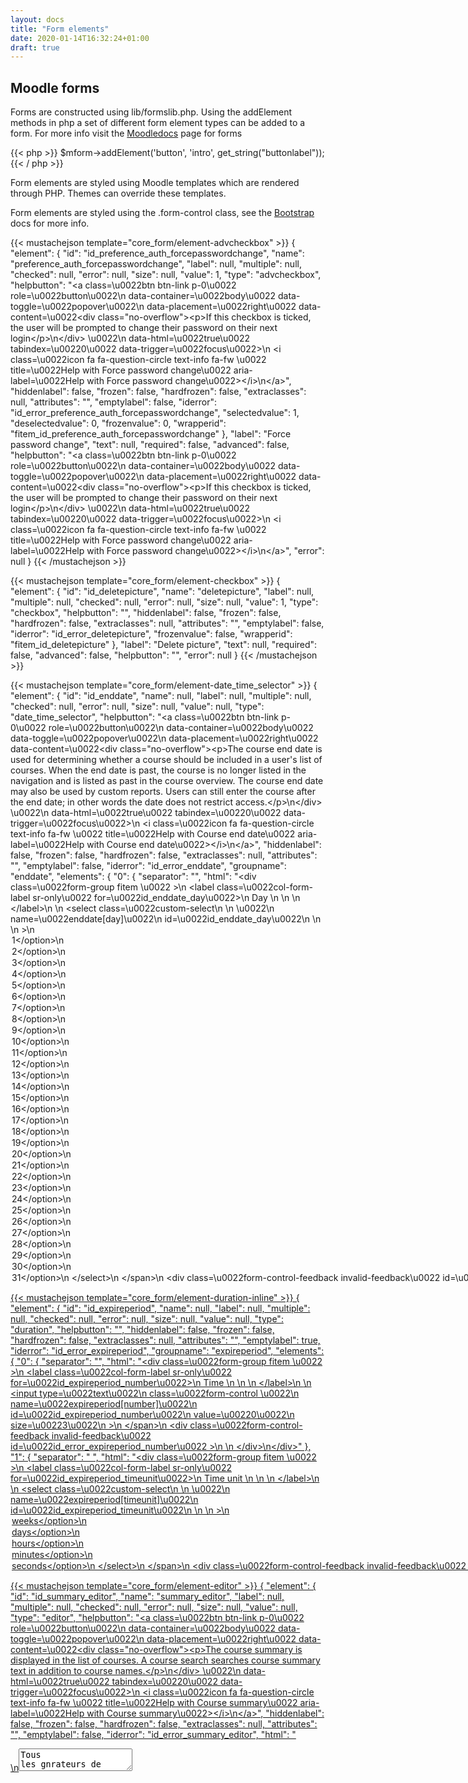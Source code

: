 ```yaml
---
layout: docs
title: "Form elements"
date: 2020-01-14T16:32:24+01:00
draft: true
---
```


## Moodle forms

Forms are constructed using lib/formslib.php. Using the addElement methods in php a set of different form element types can be added to a form. For more info visit the [Moodledocs](https://docs.moodle.org/dev/lib/formslib.php_Form_Definition) page for forms

{{< php >}}
    $mform->addElement('button', 'intro', get_string("buttonlabel"));
{{< / php >}}

Form elements are styled using Moodle templates which are rendered through PHP. Themes can override these templates.

Form elements are styled using the .form-control class, see the [Bootstrap](/bootstrap-4.3/forms/input-group/) docs for more info.

{{< mustachejson template="core_form/element-advcheckbox" >}}
{
    "element": {
        "id": "id_preference_auth_forcepasswordchange",
        "name": "preference_auth_forcepasswordchange",
        "label": null,
        "multiple": null,
        "checked": null,
        "error": null,
        "size": null,
        "value": 1,
        "type": "advcheckbox",
        "helpbutton": "<a class=\u0022btn btn-link p-0\u0022 role=\u0022button\u0022\n    data-container=\u0022body\u0022 data-toggle=\u0022popover\u0022\n    data-placement=\u0022right\u0022 data-content=\u0022&lt;div class=&quot;no-overflow&quot;&gt;&lt;p&gt;If this checkbox is ticked, the user will be prompted to change their password on their next login&lt;\/p&gt;\n&lt;\/div&gt; \u0022\n    data-html=\u0022true\u0022 tabindex=\u00220\u0022 data-trigger=\u0022focus\u0022>\n  <i class=\u0022icon fa fa-question-circle text-info fa-fw \u0022  title=\u0022Help with Force password change\u0022 aria-label=\u0022Help with Force password change\u0022><\/i>\n<\/a>",
        "hiddenlabel": false,
        "frozen": false,
        "hardfrozen": false,
        "extraclasses": null,
        "attributes": "",
        "emptylabel": false,
        "iderror": "id_error_preference_auth_forcepasswordchange",
        "selectedvalue": 1,
        "deselectedvalue": 0,
        "frozenvalue": 0,
        "wrapperid": "fitem_id_preference_auth_forcepasswordchange"
    },
    "label": "Force password change",
    "text": null,
    "required": false,
    "advanced": false,
    "helpbutton": "<a class=\u0022btn btn-link p-0\u0022 role=\u0022button\u0022\n    data-container=\u0022body\u0022 data-toggle=\u0022popover\u0022\n    data-placement=\u0022right\u0022 data-content=\u0022&lt;div class=&quot;no-overflow&quot;&gt;&lt;p&gt;If this checkbox is ticked, the user will be prompted to change their password on their next login&lt;\/p&gt;\n&lt;\/div&gt; \u0022\n    data-html=\u0022true\u0022 tabindex=\u00220\u0022 data-trigger=\u0022focus\u0022>\n  <i class=\u0022icon fa fa-question-circle text-info fa-fw \u0022  title=\u0022Help with Force password change\u0022 aria-label=\u0022Help with Force password change\u0022><\/i>\n<\/a>",
    "error": null
}
{{< /mustachejson >}}

{{< mustachejson template="core_form/element-checkbox" >}}
{
    "element": {
        "id": "id_deletepicture",
        "name": "deletepicture",
        "label": null,
        "multiple": null,
        "checked": null,
        "error": null,
        "size": null,
        "value": 1,
        "type": "checkbox",
        "helpbutton": "",
        "hiddenlabel": false,
        "frozen": false,
        "hardfrozen": false,
        "extraclasses": null,
        "attributes": "",
        "emptylabel": false,
        "iderror": "id_error_deletepicture",
        "frozenvalue": false,
        "wrapperid": "fitem_id_deletepicture"
    },
    "label": "Delete picture",
    "text": null,
    "required": false,
    "advanced": false,
    "helpbutton": "",
    "error": null
}
{{< /mustachejson >}}

{{< mustachejson template="core_form/element-date_time_selector" >}}
{
    "element": {
        "id": "id_enddate",
        "name": null,
        "label": null,
        "multiple": null,
        "checked": null,
        "error": null,
        "size": null,
        "value": null,
        "type": "date_time_selector",
        "helpbutton": "<a class=\u0022btn btn-link p-0\u0022 role=\u0022button\u0022\n    data-container=\u0022body\u0022 data-toggle=\u0022popover\u0022\n    data-placement=\u0022right\u0022 data-content=\u0022&lt;div class=&quot;no-overflow&quot;&gt;&lt;p&gt;The course end date is used for determining whether a course should be included in a user&#039;s list of courses. When the end date is past, the course is no longer listed in the navigation and is listed as past in the course overview. The course end date may also be used by custom reports. Users can still enter the course after the end date; in other words the date does not restrict access.&lt;\/p&gt;\n&lt;\/div&gt; \u0022\n    data-html=\u0022true\u0022 tabindex=\u00220\u0022 data-trigger=\u0022focus\u0022>\n  <i class=\u0022icon fa fa-question-circle text-info fa-fw \u0022  title=\u0022Help with Course end date\u0022 aria-label=\u0022Help with Course end date\u0022><\/i>\n<\/a>",
        "hiddenlabel": false,
        "frozen": false,
        "hardfrozen": false,
        "extraclasses": null,
        "attributes": "",
        "emptylabel": false,
        "iderror": "id_error_enddate",
        "groupname": "enddate",
        "elements": {
            "0": {
                "separator": "",
                "html": "<div class=\u0022form-group  fitem  \u0022 >\n    <label class=\u0022col-form-label sr-only\u0022 for=\u0022id_enddate_day\u0022>\n        Day \n        \n        \n    <\/label>\n    <span data-fieldtype=\u0022select\u0022>\n    <select class=\u0022custom-select\n                   \n                   \u0022\n        name=\u0022enddate[day]\u0022\n        id=\u0022id_enddate_day\u0022\n        \n        \n         >\n        <option value=\u00221\u0022   >1<\/option>\n        <option value=\u00222\u0022   >2<\/option>\n        <option value=\u00223\u0022   >3<\/option>\n        <option value=\u00224\u0022   >4<\/option>\n        <option value=\u00225\u0022   >5<\/option>\n        <option value=\u00226\u0022   >6<\/option>\n        <option value=\u00227\u0022   >7<\/option>\n        <option value=\u00228\u0022   >8<\/option>\n        <option value=\u00229\u0022   >9<\/option>\n        <option value=\u002210\u0022   >10<\/option>\n        <option value=\u002211\u0022   >11<\/option>\n        <option value=\u002212\u0022   >12<\/option>\n        <option value=\u002213\u0022   >13<\/option>\n        <option value=\u002214\u0022   >14<\/option>\n        <option value=\u002215\u0022   >15<\/option>\n        <option value=\u002216\u0022   >16<\/option>\n        <option value=\u002217\u0022   >17<\/option>\n        <option value=\u002218\u0022   >18<\/option>\n        <option value=\u002219\u0022   >19<\/option>\n        <option value=\u002220\u0022 selected  >20<\/option>\n        <option value=\u002221\u0022   >21<\/option>\n        <option value=\u002222\u0022   >22<\/option>\n        <option value=\u002223\u0022   >23<\/option>\n        <option value=\u002224\u0022   >24<\/option>\n        <option value=\u002225\u0022   >25<\/option>\n        <option value=\u002226\u0022   >26<\/option>\n        <option value=\u002227\u0022   >27<\/option>\n        <option value=\u002228\u0022   >28<\/option>\n        <option value=\u002229\u0022   >29<\/option>\n        <option value=\u002230\u0022   >30<\/option>\n        <option value=\u002231\u0022   >31<\/option>\n    <\/select>\n    <\/span>\n    <div class=\u0022form-control-feedback invalid-feedback\u0022 id=\u0022id_error_enddate_day\u0022 >\n        \n    <\/div>\n<\/div>"
            },
            "1": {
                "separator": "&nbsp;",
                "html": "<div class=\u0022form-group  fitem  \u0022 >\n    <label class=\u0022col-form-label sr-only\u0022 for=\u0022id_enddate_month\u0022>\n        Month \n        \n        \n    <\/label>\n    <span data-fieldtype=\u0022select\u0022>\n    <select class=\u0022custom-select\n                   \n                   \u0022\n        name=\u0022enddate[month]\u0022\n        id=\u0022id_enddate_month\u0022\n        \n        \n         >\n        <option value=\u00221\u0022   >January<\/option>\n        <option value=\u00222\u0022 selected  >February<\/option>\n        <option value=\u00223\u0022   >March<\/option>\n        <option value=\u00224\u0022   >April<\/option>\n        <option value=\u00225\u0022   >May<\/option>\n        <option value=\u00226\u0022   >June<\/option>\n        <option value=\u00227\u0022   >July<\/option>\n        <option value=\u00228\u0022   >August<\/option>\n        <option value=\u00229\u0022   >September<\/option>\n        <option value=\u002210\u0022   >October<\/option>\n        <option value=\u002211\u0022   >November<\/option>\n        <option value=\u002212\u0022   >December<\/option>\n    <\/select>\n    <\/span>\n    <div class=\u0022form-control-feedback invalid-feedback\u0022 id=\u0022id_error_enddate_month\u0022 >\n        \n    <\/div>\n<\/div>"
            },
            "2": {
                "separator": "&nbsp;",
                "html": "<div class=\u0022form-group  fitem  \u0022 >\n    <label class=\u0022col-form-label sr-only\u0022 for=\u0022id_enddate_year\u0022>\n        Year \n        \n        \n    <\/label>\n    <span data-fieldtype=\u0022select\u0022>\n    <select class=\u0022custom-select\n                   \n                   \u0022\n        name=\u0022enddate[year]\u0022\n        id=\u0022id_enddate_year\u0022\n        \n        \n         >\n        <option value=\u00221900\u0022   >1900<\/option>\n        <option value=\u00221901\u0022   >1901<\/option>\n        <option value=\u00221902\u0022   >1902<\/option>\n        <option value=\u00221903\u0022   >1903<\/option>\n        <option value=\u00221904\u0022   >1904<\/option>\n        <option value=\u00221905\u0022   >1905<\/option>\n        <option value=\u00221906\u0022   >1906<\/option>\n        <option value=\u00221907\u0022   >1907<\/option>\n        <option value=\u00221908\u0022   >1908<\/option>\n        <option value=\u00221909\u0022   >1909<\/option>\n        <option value=\u00221910\u0022   >1910<\/option>\n        <option value=\u00221911\u0022   >1911<\/option>\n        <option value=\u00221912\u0022   >1912<\/option>\n        <option value=\u00221913\u0022   >1913<\/option>\n        <option value=\u00221914\u0022   >1914<\/option>\n        <option value=\u00221915\u0022   >1915<\/option>\n        <option value=\u00221916\u0022   >1916<\/option>\n        <option value=\u00221917\u0022   >1917<\/option>\n        <option value=\u00221918\u0022   >1918<\/option>\n        <option value=\u00221919\u0022   >1919<\/option>\n        <option value=\u00221920\u0022   >1920<\/option>\n        <option value=\u00221921\u0022   >1921<\/option>\n        <option value=\u00221922\u0022   >1922<\/option>\n        <option value=\u00221923\u0022   >1923<\/option>\n        <option value=\u00221924\u0022   >1924<\/option>\n        <option value=\u00221925\u0022   >1925<\/option>\n        <option value=\u00221926\u0022   >1926<\/option>\n        <option value=\u00221927\u0022   >1927<\/option>\n        <option value=\u00221928\u0022   >1928<\/option>\n        <option value=\u00221929\u0022   >1929<\/option>\n        <option value=\u00221930\u0022   >1930<\/option>\n        <option value=\u00221931\u0022   >1931<\/option>\n        <option value=\u00221932\u0022   >1932<\/option>\n        <option value=\u00221933\u0022   >1933<\/option>\n        <option value=\u00221934\u0022   >1934<\/option>\n        <option value=\u00221935\u0022   >1935<\/option>\n        <option value=\u00221936\u0022   >1936<\/option>\n        <option value=\u00221937\u0022   >1937<\/option>\n        <option value=\u00221938\u0022   >1938<\/option>\n        <option value=\u00221939\u0022   >1939<\/option>\n        <option value=\u00221940\u0022   >1940<\/option>\n        <option value=\u00221941\u0022   >1941<\/option>\n        <option value=\u00221942\u0022   >1942<\/option>\n        <option value=\u00221943\u0022   >1943<\/option>\n        <option value=\u00221944\u0022   >1944<\/option>\n        <option value=\u00221945\u0022   >1945<\/option>\n        <option value=\u00221946\u0022   >1946<\/option>\n        <option value=\u00221947\u0022   >1947<\/option>\n        <option value=\u00221948\u0022   >1948<\/option>\n        <option value=\u00221949\u0022   >1949<\/option>\n        <option value=\u00221950\u0022   >1950<\/option>\n        <option value=\u00221951\u0022   >1951<\/option>\n        <option value=\u00221952\u0022   >1952<\/option>\n        <option value=\u00221953\u0022   >1953<\/option>\n        <option value=\u00221954\u0022   >1954<\/option>\n        <option value=\u00221955\u0022   >1955<\/option>\n        <option value=\u00221956\u0022   >1956<\/option>\n        <option value=\u00221957\u0022   >1957<\/option>\n        <option value=\u00221958\u0022   >1958<\/option>\n        <option value=\u00221959\u0022   >1959<\/option>\n        <option value=\u00221960\u0022   >1960<\/option>\n        <option value=\u00221961\u0022   >1961<\/option>\n        <option value=\u00221962\u0022   >1962<\/option>\n        <option value=\u00221963\u0022   >1963<\/option>\n        <option value=\u00221964\u0022   >1964<\/option>\n        <option value=\u00221965\u0022   >1965<\/option>\n        <option value=\u00221966\u0022   >1966<\/option>\n        <option value=\u00221967\u0022   >1967<\/option>\n        <option value=\u00221968\u0022   >1968<\/option>\n        <option value=\u00221969\u0022   >1969<\/option>\n        <option value=\u00221970\u0022   >1970<\/option>\n        <option value=\u00221971\u0022   >1971<\/option>\n        <option value=\u00221972\u0022   >1972<\/option>\n        <option value=\u00221973\u0022   >1973<\/option>\n        <option value=\u00221974\u0022   >1974<\/option>\n        <option value=\u00221975\u0022   >1975<\/option>\n        <option value=\u00221976\u0022   >1976<\/option>\n        <option value=\u00221977\u0022   >1977<\/option>\n        <option value=\u00221978\u0022   >1978<\/option>\n        <option value=\u00221979\u0022   >1979<\/option>\n        <option value=\u00221980\u0022   >1980<\/option>\n        <option value=\u00221981\u0022   >1981<\/option>\n        <option value=\u00221982\u0022   >1982<\/option>\n        <option value=\u00221983\u0022   >1983<\/option>\n        <option value=\u00221984\u0022   >1984<\/option>\n        <option value=\u00221985\u0022   >1985<\/option>\n        <option value=\u00221986\u0022   >1986<\/option>\n        <option value=\u00221987\u0022   >1987<\/option>\n        <option value=\u00221988\u0022   >1988<\/option>\n        <option value=\u00221989\u0022   >1989<\/option>\n        <option value=\u00221990\u0022   >1990<\/option>\n        <option value=\u00221991\u0022   >1991<\/option>\n        <option value=\u00221992\u0022   >1992<\/option>\n        <option value=\u00221993\u0022   >1993<\/option>\n        <option value=\u00221994\u0022   >1994<\/option>\n        <option value=\u00221995\u0022   >1995<\/option>\n        <option value=\u00221996\u0022   >1996<\/option>\n        <option value=\u00221997\u0022   >1997<\/option>\n        <option value=\u00221998\u0022   >1998<\/option>\n        <option value=\u00221999\u0022   >1999<\/option>\n        <option value=\u00222000\u0022   >2000<\/option>\n        <option value=\u00222001\u0022   >2001<\/option>\n        <option value=\u00222002\u0022   >2002<\/option>\n        <option value=\u00222003\u0022   >2003<\/option>\n        <option value=\u00222004\u0022   >2004<\/option>\n        <option value=\u00222005\u0022   >2005<\/option>\n        <option value=\u00222006\u0022   >2006<\/option>\n        <option value=\u00222007\u0022   >2007<\/option>\n        <option value=\u00222008\u0022   >2008<\/option>\n        <option value=\u00222009\u0022   >2009<\/option>\n        <option value=\u00222010\u0022   >2010<\/option>\n        <option value=\u00222011\u0022   >2011<\/option>\n        <option value=\u00222012\u0022   >2012<\/option>\n        <option value=\u00222013\u0022   >2013<\/option>\n        <option value=\u00222014\u0022   >2014<\/option>\n        <option value=\u00222015\u0022   >2015<\/option>\n        <option value=\u00222016\u0022   >2016<\/option>\n        <option value=\u00222017\u0022   >2017<\/option>\n        <option value=\u00222018\u0022   >2018<\/option>\n        <option value=\u00222019\u0022   >2019<\/option>\n        <option value=\u00222020\u0022 selected  >2020<\/option>\n        <option value=\u00222021\u0022   >2021<\/option>\n        <option value=\u00222022\u0022   >2022<\/option>\n        <option value=\u00222023\u0022   >2023<\/option>\n        <option value=\u00222024\u0022   >2024<\/option>\n        <option value=\u00222025\u0022   >2025<\/option>\n        <option value=\u00222026\u0022   >2026<\/option>\n        <option value=\u00222027\u0022   >2027<\/option>\n        <option value=\u00222028\u0022   >2028<\/option>\n        <option value=\u00222029\u0022   >2029<\/option>\n        <option value=\u00222030\u0022   >2030<\/option>\n        <option value=\u00222031\u0022   >2031<\/option>\n        <option value=\u00222032\u0022   >2032<\/option>\n        <option value=\u00222033\u0022   >2033<\/option>\n        <option value=\u00222034\u0022   >2034<\/option>\n        <option value=\u00222035\u0022   >2035<\/option>\n        <option value=\u00222036\u0022   >2036<\/option>\n        <option value=\u00222037\u0022   >2037<\/option>\n        <option value=\u00222038\u0022   >2038<\/option>\n        <option value=\u00222039\u0022   >2039<\/option>\n        <option value=\u00222040\u0022   >2040<\/option>\n        <option value=\u00222041\u0022   >2041<\/option>\n        <option value=\u00222042\u0022   >2042<\/option>\n        <option value=\u00222043\u0022   >2043<\/option>\n        <option value=\u00222044\u0022   >2044<\/option>\n        <option value=\u00222045\u0022   >2045<\/option>\n        <option value=\u00222046\u0022   >2046<\/option>\n        <option value=\u00222047\u0022   >2047<\/option>\n        <option value=\u00222048\u0022   >2048<\/option>\n        <option value=\u00222049\u0022   >2049<\/option>\n        <option value=\u00222050\u0022   >2050<\/option>\n    <\/select>\n    <\/span>\n    <div class=\u0022form-control-feedback invalid-feedback\u0022 id=\u0022id_error_enddate_year\u0022 >\n        \n    <\/div>\n<\/div>"
            },
            "3": {
                "separator": "&nbsp;",
                "html": "<div class=\u0022form-group  fitem  \u0022 >\n    <label class=\u0022col-form-label sr-only\u0022 for=\u0022id_enddate_hour\u0022>\n        Hour \n        \n        \n    <\/label>\n    <span data-fieldtype=\u0022select\u0022>\n    <select class=\u0022custom-select\n                   \n                   \u0022\n        name=\u0022enddate[hour]\u0022\n        id=\u0022id_enddate_hour\u0022\n        \n        \n         >\n        <option value=\u00220\u0022   >00<\/option>\n        <option value=\u00221\u0022   >01<\/option>\n        <option value=\u00222\u0022   >02<\/option>\n        <option value=\u00223\u0022   >03<\/option>\n        <option value=\u00224\u0022   >04<\/option>\n        <option value=\u00225\u0022   >05<\/option>\n        <option value=\u00226\u0022   >06<\/option>\n        <option value=\u00227\u0022   >07<\/option>\n        <option value=\u00228\u0022   >08<\/option>\n        <option value=\u00229\u0022   >09<\/option>\n        <option value=\u002210\u0022 selected  >10<\/option>\n        <option value=\u002211\u0022   >11<\/option>\n        <option value=\u002212\u0022   >12<\/option>\n        <option value=\u002213\u0022   >13<\/option>\n        <option value=\u002214\u0022   >14<\/option>\n        <option value=\u002215\u0022   >15<\/option>\n        <option value=\u002216\u0022   >16<\/option>\n        <option value=\u002217\u0022   >17<\/option>\n        <option value=\u002218\u0022   >18<\/option>\n        <option value=\u002219\u0022   >19<\/option>\n        <option value=\u002220\u0022   >20<\/option>\n        <option value=\u002221\u0022   >21<\/option>\n        <option value=\u002222\u0022   >22<\/option>\n        <option value=\u002223\u0022   >23<\/option>\n    <\/select>\n    <\/span>\n    <div class=\u0022form-control-feedback invalid-feedback\u0022 id=\u0022id_error_enddate_hour\u0022 >\n        \n    <\/div>\n<\/div>"
            },
            "4": {
                "separator": "&nbsp;",
                "html": "<div class=\u0022form-group  fitem  \u0022 >\n    <label class=\u0022col-form-label sr-only\u0022 for=\u0022id_enddate_minute\u0022>\n        Minute \n        \n        \n    <\/label>\n    <span data-fieldtype=\u0022select\u0022>\n    <select class=\u0022custom-select\n                   \n                   \u0022\n        name=\u0022enddate[minute]\u0022\n        id=\u0022id_enddate_minute\u0022\n        \n        \n         >\n        <option value=\u00220\u0022   >00<\/option>\n        <option value=\u00221\u0022   >01<\/option>\n        <option value=\u00222\u0022   >02<\/option>\n        <option value=\u00223\u0022   >03<\/option>\n        <option value=\u00224\u0022   >04<\/option>\n        <option value=\u00225\u0022   >05<\/option>\n        <option value=\u00226\u0022   >06<\/option>\n        <option value=\u00227\u0022   >07<\/option>\n        <option value=\u00228\u0022   >08<\/option>\n        <option value=\u00229\u0022 selected  >09<\/option>\n        <option value=\u002210\u0022   >10<\/option>\n        <option value=\u002211\u0022   >11<\/option>\n        <option value=\u002212\u0022   >12<\/option>\n        <option value=\u002213\u0022   >13<\/option>\n        <option value=\u002214\u0022   >14<\/option>\n        <option value=\u002215\u0022   >15<\/option>\n        <option value=\u002216\u0022   >16<\/option>\n        <option value=\u002217\u0022   >17<\/option>\n        <option value=\u002218\u0022   >18<\/option>\n        <option value=\u002219\u0022   >19<\/option>\n        <option value=\u002220\u0022   >20<\/option>\n        <option value=\u002221\u0022   >21<\/option>\n        <option value=\u002222\u0022   >22<\/option>\n        <option value=\u002223\u0022   >23<\/option>\n        <option value=\u002224\u0022   >24<\/option>\n        <option value=\u002225\u0022   >25<\/option>\n        <option value=\u002226\u0022   >26<\/option>\n        <option value=\u002227\u0022   >27<\/option>\n        <option value=\u002228\u0022   >28<\/option>\n        <option value=\u002229\u0022   >29<\/option>\n        <option value=\u002230\u0022   >30<\/option>\n        <option value=\u002231\u0022   >31<\/option>\n        <option value=\u002232\u0022   >32<\/option>\n        <option value=\u002233\u0022   >33<\/option>\n        <option value=\u002234\u0022   >34<\/option>\n        <option value=\u002235\u0022   >35<\/option>\n        <option value=\u002236\u0022   >36<\/option>\n        <option value=\u002237\u0022   >37<\/option>\n        <option value=\u002238\u0022   >38<\/option>\n        <option value=\u002239\u0022   >39<\/option>\n        <option value=\u002240\u0022   >40<\/option>\n        <option value=\u002241\u0022   >41<\/option>\n        <option value=\u002242\u0022   >42<\/option>\n        <option value=\u002243\u0022   >43<\/option>\n        <option value=\u002244\u0022   >44<\/option>\n        <option value=\u002245\u0022   >45<\/option>\n        <option value=\u002246\u0022   >46<\/option>\n        <option value=\u002247\u0022   >47<\/option>\n        <option value=\u002248\u0022   >48<\/option>\n        <option value=\u002249\u0022   >49<\/option>\n        <option value=\u002250\u0022   >50<\/option>\n        <option value=\u002251\u0022   >51<\/option>\n        <option value=\u002252\u0022   >52<\/option>\n        <option value=\u002253\u0022   >53<\/option>\n        <option value=\u002254\u0022   >54<\/option>\n        <option value=\u002255\u0022   >55<\/option>\n        <option value=\u002256\u0022   >56<\/option>\n        <option value=\u002257\u0022   >57<\/option>\n        <option value=\u002258\u0022   >58<\/option>\n        <option value=\u002259\u0022   >59<\/option>\n    <\/select>\n    <\/span>\n    <div class=\u0022form-control-feedback invalid-feedback\u0022 id=\u0022id_error_enddate_minute\u0022 >\n        \n    <\/div>\n<\/div>"
            },
            "5": {
                "separator": "&nbsp;",
                "html": "<a class=\u0022visibleifjs\u0022 name=\u0022enddate[calendar]\u0022 href=\u0022#\u0022 id=\u0022id_enddate_calendar\u0022><i class=\u0022icon fa fa-calendar fa-fw \u0022  title=\u0022Calendar\u0022 aria-label=\u0022Calendar\u0022><\/i><\/a>"
            },
            "6": {
                "separator": "&nbsp;",
                "html": "<label class=\u0022form-check  fitem  \u0022>\n<input type=\u0022checkbox\u0022 name=\u0022enddate[enabled]\u0022 class=\u0022form-check-input \u0022\n    id=\u0022id_enddate_enabled\u0022\n        value=\u00221\u0022\n    checked\n    size=\u0022\u0022\n     >\n    Enable\n<\/label>\n\n<span class=\u0022form-control-feedback invalid-feedback\u0022 id=\u0022id_error_enddate_enabled\u0022 >\n    \n<\/span>"
            }
        },
        "wrapperid": "fitem_id_enddate"
    },
    "label": "Course end date",
    "text": "",
    "required": false,
    "advanced": false,
    "helpbutton": "<a class=\u0022btn btn-link p-0\u0022 role=\u0022button\u0022\n    data-container=\u0022body\u0022 data-toggle=\u0022popover\u0022\n    data-placement=\u0022right\u0022 data-content=\u0022&lt;div class=&quot;no-overflow&quot;&gt;&lt;p&gt;The course end date is used for determining whether a course should be included in a user&#039;s list of courses. When the end date is past, the course is no longer listed in the navigation and is listed as past in the course overview. The course end date may also be used by custom reports. Users can still enter the course after the end date; in other words the date does not restrict access.&lt;\/p&gt;\n&lt;\/div&gt; \u0022\n    data-html=\u0022true\u0022 tabindex=\u00220\u0022 data-trigger=\u0022focus\u0022>\n  <i class=\u0022icon fa fa-question-circle text-info fa-fw \u0022  title=\u0022Help with Course end date\u0022 aria-label=\u0022Help with Course end date\u0022><\/i>\n<\/a>",
    "error": null
}
{{< /mustachejson >}}

{{< mustachejson template="core_form/element-duration-inline" >}}
{
    "element": {
        "id": "id_expireperiod",
        "name": null,
        "label": null,
        "multiple": null,
        "checked": null,
        "error": null,
        "size": null,
        "value": null,
        "type": "duration",
        "helpbutton": "",
        "hiddenlabel": false,
        "frozen": false,
        "hardfrozen": false,
        "extraclasses": null,
        "attributes": "",
        "emptylabel": true,
        "iderror": "id_error_expireperiod",
        "groupname": "expireperiod",
        "elements": {
            "0": {
                "separator": "",
                "html": "<div class=\u0022form-group  fitem  \u0022 >\n    <label class=\u0022col-form-label sr-only\u0022 for=\u0022id_expireperiod_number\u0022>\n        Time \n        \n        \n    <\/label>\n    <span data-fieldtype=\u0022text\u0022>\n    <input type=\u0022text\u0022\n            class=\u0022form-control \u0022\n            name=\u0022expireperiod[number]\u0022\n            id=\u0022id_expireperiod_number\u0022\n            value=\u00220\u0022\n            size=\u00223\u0022\n            >\n    <\/span>\n    <div class=\u0022form-control-feedback invalid-feedback\u0022 id=\u0022id_error_expireperiod_number\u0022 >\n        \n    <\/div>\n<\/div>"
            },
            "1": {
                "separator": "&nbsp;",
                "html": "<div class=\u0022form-group  fitem  \u0022 >\n    <label class=\u0022col-form-label sr-only\u0022 for=\u0022id_expireperiod_timeunit\u0022>\n        Time unit \n        \n        \n    <\/label>\n    <span data-fieldtype=\u0022select\u0022>\n    <select class=\u0022custom-select\n                   \n                   \u0022\n        name=\u0022expireperiod[timeunit]\u0022\n        id=\u0022id_expireperiod_timeunit\u0022\n        \n        \n         >\n        <option value=\u0022604800\u0022   >weeks<\/option>\n        <option value=\u002286400\u0022 selected  >days<\/option>\n        <option value=\u00223600\u0022   >hours<\/option>\n        <option value=\u002260\u0022   >minutes<\/option>\n        <option value=\u00221\u0022   >seconds<\/option>\n    <\/select>\n    <\/span>\n    <div class=\u0022form-control-feedback invalid-feedback\u0022 id=\u0022id_error_expireperiod_timeunit\u0022 >\n        \n    <\/div>\n<\/div>"
            }
        },
        "wrapperid": "fitem_id_expireperiod"
    },
    "label": "",
    "text": "",
    "required": false,
    "advanced": false,
    "helpbutton": "",
    "error": ""
}
{{< /mustachejson >}}

{{< mustachejson template="core_form/element-editor" >}}
{
    "element": {
        "id": "id_summary_editor",
        "name": "summary_editor",
        "label": null,
        "multiple": null,
        "checked": null,
        "error": null,
        "size": null,
        "value": null,
        "type": "editor",
        "helpbutton": "<a class=\u0022btn btn-link p-0\u0022 role=\u0022button\u0022\n    data-container=\u0022body\u0022 data-toggle=\u0022popover\u0022\n    data-placement=\u0022right\u0022 data-content=\u0022&lt;div class=&quot;no-overflow&quot;&gt;&lt;p&gt;The course summary is displayed in the list of courses. A course search searches course summary text in addition to course names.&lt;\/p&gt;\n&lt;\/div&gt; \u0022\n    data-html=\u0022true\u0022 tabindex=\u00220\u0022 data-trigger=\u0022focus\u0022>\n  <i class=\u0022icon fa fa-question-circle text-info fa-fw \u0022  title=\u0022Help with Course summary\u0022 aria-label=\u0022Help with Course summary\u0022><\/i>\n<\/a>",
        "hiddenlabel": false,
        "frozen": false,
        "hardfrozen": false,
        "extraclasses": null,
        "attributes": "",
        "emptylabel": false,
        "iderror": "id_error_summary_editor",
        "html": "<div><div>\n<textarea id=\u0022id_summary_editor\u0022 name=\u0022summary_editor[text]\u0022 class=\u0022form-control\u0022 rows=\u002215\u0022 cols=\u002280\u0022 spellcheck=\u0022true\u0022 >Tous les gnrateurs de Lorem Ipsum sur Internet tendent  reproduire le mme extrait sans fin, ce qui fait de lipsum.com le seul vrai gnrateur de Lorem Ipsum. Iil utilise un dictionnaire de plus de 200 mots latins, en combinaison de plusieurs structures de phrases, pour gnrer un Lorem Ipsum irrprochable. Le Lorem Ipsum ainsi obtenu ne contient aucune rptition, ni ne contient des mots farfelus, ou des touches d&#039;humour.<\/textarea>\n<\/div>\n<div>\n        <select name=\u0022summary_editor[format]\u0022 id=\u0022menusummary_editorformat\u0022 class=\u0022custom-select\u0022>\n            <option value=\u00221\u0022 >HTML format<\/option>\n            <option value=\u00220\u0022 selected>Moodle auto-format<\/option>\n            <option value=\u00222\u0022 >Plain text format<\/option>\n            <option value=\u00224\u0022 >Markdown format<\/option>\n        <\/select>\n<\/div><input type=\u0022hidden\u0022 name=\u0022summary_editor[itemid]\u0022 value=\u0022420626935\u0022 \/><noscript><div><object type='text\/html' data='http:\/\/localhost:8888\/moodle\/repository\/draftfiles_manager.php?action=browse&amp;env=editor&amp;itemid=420626935&amp;subdirs=0&amp;maxbytes=0&amp;areamaxbytes=-1&amp;maxfiles=-1&amp;ctx_id=74&amp;course=16&amp;sesskey=QreNAkRt1t' height='160' width='600' style='border:1px solid #000'><\/object><\/div><\/noscript><\/div>",
        "wrapperid": "fitem_id_summary_editor"
    },
    "label": "Course summary",
    "text": "",
    "required": false,
    "advanced": false,
    "helpbutton": "<a class=\u0022btn btn-link p-0\u0022 role=\u0022button\u0022\n    data-container=\u0022body\u0022 data-toggle=\u0022popover\u0022\n    data-placement=\u0022right\u0022 data-content=\u0022&lt;div class=&quot;no-overflow&quot;&gt;&lt;p&gt;The course summary is displayed in the list of courses. A course search searches course summary text in addition to course names.&lt;\/p&gt;\n&lt;\/div&gt; \u0022\n    data-html=\u0022true\u0022 tabindex=\u00220\u0022 data-trigger=\u0022focus\u0022>\n  <i class=\u0022icon fa fa-question-circle text-info fa-fw \u0022  title=\u0022Help with Course summary\u0022 aria-label=\u0022Help with Course summary\u0022><\/i>\n<\/a>",
    "error": null
}
{{< /mustachejson >}}

{{< mustachejson template="core_form/element-filemanager" >}}
{
    "element": {
        "id": "id_overviewfiles_filemanager",
        "name": "overviewfiles_filemanager",
        "label": null,
        "multiple": null,
        "checked": null,
        "error": null,
        "size": null,
        "value": 993598308,
        "type": "filemanager",
        "helpbutton": "<a class=\u0022btn btn-link p-0\u0022 role=\u0022button\u0022\n    data-container=\u0022body\u0022 data-toggle=\u0022popover\u0022\n    data-placement=\u0022right\u0022 data-content=\u0022&lt;div class=&quot;no-overflow&quot;&gt;&lt;p&gt;The course image is displayed in the course overview on the Dashboard. Additional accepted file types and more than one file may be enabled by a site administrator. If so, these files will be displayed next to the course summary on the list of courses page.&lt;\/p&gt;\n&lt;\/div&gt; \u0022\n    data-html=\u0022true\u0022 tabindex=\u00220\u0022 data-trigger=\u0022focus\u0022>\n  <i class=\u0022icon fa fa-question-circle text-info fa-fw \u0022  title=\u0022Help with Course image\u0022 aria-label=\u0022Help with Course image\u0022><\/i>\n<\/a>",
        "hiddenlabel": false,
        "frozen": false,
        "hardfrozen": false,
        "extraclasses": null,
        "attributes": "",
        "emptylabel": false,
        "iderror": "id_error_overviewfiles_filemanager",
        "html": "<div id=\u0022filemanager-5e429b43d581d\u0022 class=\u0022filemanager w-100 fm-loading\u0022>\n    <div class=\u0022fp-restrictions\u0022>\n        <span>Maximum file size: Unlimited, maximum number of files: 1<\/span>\n        <span class=\u0022dnduploadnotsupported-message\u0022> - drag and drop not supported<a class=\u0022btn btn-link p-0\u0022 role=\u0022button\u0022\n    data-container=\u0022body\u0022 data-toggle=\u0022popover\u0022\n    data-placement=\u0022right\u0022 data-content=\u0022&lt;div class=&quot;no-overflow&quot;&gt;&lt;p&gt;If there are multiple files in the folder, the main file is the one that appears on the view page. Other files such as images or videos may be embedded in it. In filemanager the main file is indicated with a title in bold.&lt;\/p&gt;\n&lt;\/div&gt; \u0022\n    data-html=\u0022true\u0022 tabindex=\u00220\u0022 data-trigger=\u0022focus\u0022>\n  <i class=\u0022icon fa fa-question-circle text-info fa-fw \u0022  title=\u0022Help with Set main file\u0022 aria-label=\u0022Help with Set main file\u0022><\/i>\n<\/a><\/span>\n    <\/div>\n    <div class=\u0022fp-navbar bg-faded card mb-0\u0022>\n        <div class=\u0022filemanager-toolbar icon-no-spacing\u0022>\n            <div class=\u0022fp-toolbar\u0022>\n                <div class=\u0022fp-btn-add\u0022>\n                    <a role=\u0022button\u0022 title=\u0022Add...\u0022 class=\u0022btn btn-secondary btn-sm\u0022 href=\u0022#\u0022>\n                        <i class=\u0022icon fa fa-file-o fa-fw \u0022 aria-hidden=\u0022true\u0022  ><\/i>\n                    <\/a>\n                <\/div>\n                <div class=\u0022fp-btn-mkdir\u0022>\n                    <a role=\u0022button\u0022 title=\u0022Create folder\u0022 class=\u0022btn btn-secondary btn-sm\u0022 href=\u0022#\u0022>\n                        <i class=\u0022icon fa fa-folder-o fa-fw \u0022 aria-hidden=\u0022true\u0022  ><\/i>\n                    <\/a>\n                <\/div>\n                <div class=\u0022fp-btn-download\u0022>\n                    <a role=\u0022button\u0022 title=\u0022Download all\u0022 class=\u0022btn btn-secondary btn-sm\u0022 href=\u0022#\u0022>\n                        <i class=\u0022icon fa fa-download fa-fw \u0022 aria-hidden=\u0022true\u0022  ><\/i>\n                    <\/a>\n                <\/div>\n                <span class=\u0022fp-img-downloading\u0022>\n                    <span class=\u0022sr-only\u0022>Loading...<\/span>\n                    <i class=\u0022icon fa fa-circle-o-notch fa-spin fa-fw \u0022 aria-hidden=\u0022true\u0022  ><\/i>\n                <\/span>\n            <\/div>\n            <div class=\u0022fp-viewbar btn-group float-sm-right\u0022>\n                <a title=\u0022Display folder with file icons\u0022 class=\u0022fp-vb-icons btn btn-secondary btn-sm\u0022 href=\u0022#\u0022>\n                    <i class=\u0022icon fa fa-th fa-fw \u0022 aria-hidden=\u0022true\u0022  ><\/i>\n                <\/a>\n                <a title=\u0022Display folder with file details\u0022 class=\u0022fp-vb-details btn btn-secondary btn-sm\u0022 href=\u0022#\u0022>\n                    <i class=\u0022icon fa fa-list fa-fw \u0022 aria-hidden=\u0022true\u0022  ><\/i>\n                <\/a>\n                <a title=\u0022Display folder as file tree\u0022 class=\u0022fp-vb-tree btn btn-secondary btn-sm\u0022 href=\u0022#\u0022>\n                    <i class=\u0022icon fa fa-folder fa-fw \u0022 aria-hidden=\u0022true\u0022  ><\/i>\n                <\/a>\n            <\/div>\n        <\/div>\n        <div class=\u0022fp-pathbar\u0022>\n            <span class=\u0022fp-path-folder\u0022><a class=\u0022fp-path-folder-name\u0022 href=\u0022#\u0022><\/a><\/span>\n        <\/div>\n    <\/div>\n    <div class=\u0022filemanager-loading mdl-align\u0022><i class=\u0022icon fa fa-circle-o-notch fa-spin fa-fw \u0022 aria-hidden=\u0022true\u0022  ><\/i><span class=\u0022sr-only\u0022>Loading...<\/span><\/div>\n    <div class=\u0022filemanager-container card\u0022 >\n        <div class=\u0022fm-content-wrapper\u0022>\n            <div class=\u0022fp-content\u0022><\/div>\n            <div class=\u0022fm-empty-container\u0022>\n                <div class=\u0022dndupload-message\u0022>You can drag and drop files here to add them.<br\/><div class=\u0022dndupload-arrow\u0022><\/div><\/div>\n            <\/div>\n            <div class=\u0022dndupload-target\u0022>Drop files here to upload<br\/><div class=\u0022dndupload-arrow\u0022><\/div><\/div>\n            <div class=\u0022dndupload-progressbars\u0022><\/div>\n            <div class=\u0022dndupload-uploadinprogress\u0022><i class=\u0022icon fa fa-circle-o-notch fa-spin fa-fw \u0022 aria-hidden=\u0022true\u0022  ><\/i><span class=\u0022sr-only\u0022>Loading...<\/span><\/div>\n        <\/div>\n        <div class=\u0022filemanager-updating\u0022><i class=\u0022icon fa fa-circle-o-notch fa-spin fa-fw \u0022 aria-hidden=\u0022true\u0022  ><\/i><span class=\u0022sr-only\u0022>Loading...<\/span><\/div>\n    <\/div>\n<\/div><noscript><div><object type='text\/html' data='http:\/\/localhost:8888\/moodle\/repository\/draftfiles_manager.php?env=filemanager&amp;action=browse&amp;itemid=993598308&amp;subdirs=0&amp;maxbytes=-1&amp;areamaxbytes=-1&amp;maxfiles=1&amp;ctx_id=74&amp;course=16&amp;sesskey=QreNAkRt1t' height='160' width='600' style='border:1px solid #000'><\/object><\/div><\/noscript><input value=\u0022993598308\u0022 name=\u0022overviewfiles_filemanager\u0022 type=\u0022hidden\u0022 id=\u0022id_overviewfiles_filemanager\u0022 \/><p>Accepted file types:<\/p><div class=\u0022form-filetypes-descriptions w-100\u0022>\n    <ul class=\u0022list-unstyled unstyled\u0022>\n        <li>Image (GIF) <small class=\u0022text-muted muted\u0022>.gif<\/small><\/li>\n        <li>Image (JPEG) <small class=\u0022text-muted muted\u0022>.jpg<\/small><\/li>\n        <li>Image (PNG) <small class=\u0022text-muted muted\u0022>.png<\/small><\/li>\n    <\/ul>\n<\/div>",
        "wrapperid": "fitem_id_overviewfiles_filemanager"
    },
    "label": "Course image",
    "text": "",
    "required": false,
    "advanced": false,
    "helpbutton": "<a class=\u0022btn btn-link p-0\u0022 role=\u0022button\u0022\n    data-container=\u0022body\u0022 data-toggle=\u0022popover\u0022\n    data-placement=\u0022right\u0022 data-content=\u0022&lt;div class=&quot;no-overflow&quot;&gt;&lt;p&gt;The course image is displayed in the course overview on the Dashboard. Additional accepted file types and more than one file may be enabled by a site administrator. If so, these files will be displayed next to the course summary on the list of courses page.&lt;\/p&gt;\n&lt;\/div&gt; \u0022\n    data-html=\u0022true\u0022 tabindex=\u00220\u0022 data-trigger=\u0022focus\u0022>\n  <i class=\u0022icon fa fa-question-circle text-info fa-fw \u0022  title=\u0022Help with Course image\u0022 aria-label=\u0022Help with Course image\u0022><\/i>\n<\/a>",
    "error": null
}
{{< /mustachejson >}}

{{< mustachejson template="core_form/element-filepicker" >}}
{
    "element": {
        "id": "id_h5ppackage",
        "name": "h5ppackage",
        "label": null,
        "multiple": null,
        "checked": null,
        "error": null,
        "size": null,
        "value": null,
        "type": "filepicker",
        "helpbutton": "<a class=\u0022btn btn-link p-0\u0022 role=\u0022button\u0022\n    data-container=\u0022body\u0022 data-toggle=\u0022popover\u0022\n    data-placement=\u0022right\u0022 data-content=\u0022&lt;div class=&quot;no-overflow&quot;&gt;&lt;p&gt;An H5P content type is a file with an H5P or ZIP extension containing all libraries required to display the content.&lt;\/p&gt;\n&lt;\/div&gt; \u0022\n    data-html=\u0022true\u0022 tabindex=\u00220\u0022 data-trigger=\u0022focus\u0022>\n  <i class=\u0022icon fa fa-question-circle text-info fa-fw \u0022  title=\u0022Help with H5P content type\u0022 aria-label=\u0022Help with H5P content type\u0022><\/i>\n<\/a>",
        "hiddenlabel": false,
        "frozen": false,
        "hardfrozen": false,
        "extraclasses": null,
        "attributes": "",
        "emptylabel": false,
        "iderror": "id_error_h5ppackage",
        "html": "<div class=\u0022filemanager-loading mdl-align\u0022 id='filepicker-loading-5e429b52655b6'>\n<i class=\u0022icon fa fa-circle-o-notch fa-spin fa-fw \u0022  title=\u0022Loading...\u0022 aria-label=\u0022Loading...\u0022><\/i>\n<\/div>\n<div id=\u0022filepicker-wrapper-5e429b52655b6\u0022 class=\u0022mdl-left w-100\u0022 style=\u0022display:none\u0022>\n    <div>\n        <input type=\u0022button\u0022 class=\u0022btn btn-secondary fp-btn-choose\u0022 id=\u0022filepicker-button-5e429b52655b6\u0022 value=\u0022Choose a file...\u0022 name=\u0022h5ppackagechoose\u0022\/>\n        <span>  <\/span>\n    <\/div>    <div id=\u0022file_info_5e429b52655b6\u0022 class=\u0022mdl-left filepicker-filelist\u0022 style=\u0022position: relative\u0022>\n    <div class=\u0022filepicker-filename\u0022>\n        <div class=\u0022filepicker-container\u0022><div class=\u0022dndupload-message\u0022>You can drag and drop files here to add them. <br\/><div class=\u0022dndupload-arrow\u0022><\/div><\/div><\/div>\n        <div class=\u0022dndupload-progressbars\u0022><\/div>\n    <\/div>\n    <div><div class=\u0022dndupload-target\u0022>Drop files here to upload<br\/><div class=\u0022dndupload-arrow\u0022><\/div><\/div><\/div>\n    <\/div><\/div><input type=\u0022hidden\u0022 name=\u0022h5ppackage\u0022 id=\u0022id_h5ppackage\u0022 value=\u0022806938660\u0022 class=\u0022filepickerhidden\u0022\/><noscript><div><object type='text\/html' data='http:\/\/localhost:8888\/moodle\/repository\/draftfiles_manager.php?env=filepicker&amp;action=browse&amp;itemid=806938660&amp;subdirs=0&amp;maxbytes=-1&amp;maxfiles=1&amp;ctx_id=1&amp;course=1&amp;sesskey=QreNAkRt1t' height='160' width='600' style='border:1px solid #000'><\/object><\/div><\/noscript><p>Accepted file types:<\/p><div class=\u0022form-filetypes-descriptions w-100\u0022>\n    <ul class=\u0022list-unstyled unstyled\u0022>\n        <li>Archive (H5P) <small class=\u0022text-muted muted\u0022>.h5p<\/small><\/li>\n        <li>Archive (ZIP) <small class=\u0022text-muted muted\u0022>.zip<\/small><\/li>\n    <\/ul>\n<\/div>",
        "wrapperid": "fitem_id_h5ppackage"
    },
    "label": "H5P content type",
    "text": "",
    "required": true,
    "advanced": false,
    "helpbutton": "<a class=\u0022btn btn-link p-0\u0022 role=\u0022button\u0022\n    data-container=\u0022body\u0022 data-toggle=\u0022popover\u0022\n    data-placement=\u0022right\u0022 data-content=\u0022&lt;div class=&quot;no-overflow&quot;&gt;&lt;p&gt;An H5P content type is a file with an H5P or ZIP extension containing all libraries required to display the content.&lt;\/p&gt;\n&lt;\/div&gt; \u0022\n    data-html=\u0022true\u0022 tabindex=\u00220\u0022 data-trigger=\u0022focus\u0022>\n  <i class=\u0022icon fa fa-question-circle text-info fa-fw \u0022  title=\u0022Help with H5P content type\u0022 aria-label=\u0022Help with H5P content type\u0022><\/i>\n<\/a>",
    "error": null
}
{{< /mustachejson >}}

{{< mustachejson template="core_form/element-group" >}}
{
    "element": {
        "id": "fgroup_id_buttonar",
        "name": "buttonar",
        "label": null,
        "multiple": null,
        "checked": null,
        "error": null,
        "size": null,
        "value": null,
        "type": "group",
        "helpbutton": "",
        "hiddenlabel": false,
        "frozen": false,
        "hardfrozen": false,
        "extraclasses": null,
        "attributes": "",
        "emptylabel": true,
        "iderror": "fgroup_id_buttonar",
        "groupname": "buttonar",
        "elements": {
            "0": {
                "separator": "",
                "html": "<div class=\u0022form-group  fitem  form-submit\u0022 >\n    <label class=\u0022col-form-label \u0022 for=\u0022id_saveandreturn\u0022>\n         \n        \n        \n    <\/label>\n    <span data-fieldtype=\u0022submit\u0022>\n        <input type=\u0022submit\u0022\n                class=\u0022btn\n                        btn-primary\n                        \n                    \n                    \u0022\n                name=\u0022saveandreturn\u0022\n                id=\u0022id_saveandreturn\u0022\n                value=\u0022Save and return\u0022\n                 >\n    <\/span>\n    <div class=\u0022form-control-feedback invalid-feedback\u0022 id=\u0022id_error_saveandreturn\u0022 >\n        \n    <\/div>\n<\/div>"
            },
            "1": {
                "separator": " ",
                "html": "<div class=\u0022form-group  fitem  form-submit\u0022 >\n    <label class=\u0022col-form-label \u0022 for=\u0022id_saveanddisplay\u0022>\n         \n        \n        \n    <\/label>\n    <span data-fieldtype=\u0022submit\u0022>\n        <input type=\u0022submit\u0022\n                class=\u0022btn\n                        btn-primary\n                        \n                    \n                    \u0022\n                name=\u0022saveanddisplay\u0022\n                id=\u0022id_saveanddisplay\u0022\n                value=\u0022Save and display\u0022\n                 >\n    <\/span>\n    <div class=\u0022form-control-feedback invalid-feedback\u0022 id=\u0022id_error_saveanddisplay\u0022 >\n        \n    <\/div>\n<\/div>"
            },
            "2": {
                "separator": " ",
                "html": "<div class=\u0022form-group  fitem   btn-cancel\u0022 >\n    <label class=\u0022col-form-label \u0022 for=\u0022id_cancel\u0022>\n         \n        \n        \n    <\/label>\n    <span data-fieldtype=\u0022submit\u0022>\n        <input type=\u0022submit\u0022\n                class=\u0022btn\n                        \n                        btn-secondary\n                    \n                    \u0022\n                name=\u0022cancel\u0022\n                id=\u0022id_cancel\u0022\n                value=\u0022Cancel\u0022\n                data-skip-validation=\u00221\u0022 data-cancel=\u00221\u0022 onclick=\u0022skipClientValidation = true; return true;\u0022 >\n    <\/span>\n    <div class=\u0022form-control-feedback invalid-feedback\u0022 id=\u0022id_error_cancel\u0022 >\n        \n    <\/div>\n<\/div>"
            }
        },
        "wrapperid": "fgroup_id_buttonar"
    },
    "label": "",
    "text": "",
    "required": false,
    "advanced": false,
    "helpbutton": "",
    "error": null
}
{{< /mustachejson >}}

{{< mustachejson template="core_form/element-passwordunmask" >}}
{
    "element": {
        "id": "id_newpassword",
        "name": "newpassword",
        "label": null,
        "multiple": null,
        "checked": null,
        "error": null,
        "size": "20",
        "value": null,
        "type": "passwordunmask",
        "helpbutton": "<a class=\u0022btn btn-link p-0\u0022 role=\u0022button\u0022\n    data-container=\u0022body\u0022 data-toggle=\u0022popover\u0022\n    data-placement=\u0022right\u0022 data-content=\u0022&lt;div class=&quot;no-overflow&quot;&gt;&lt;p&gt;Enter a new password or leave blank to keep current password.&lt;\/p&gt;\n&lt;\/div&gt; \u0022\n    data-html=\u0022true\u0022 tabindex=\u00220\u0022 data-trigger=\u0022focus\u0022>\n  <i class=\u0022icon fa fa-question-circle text-info fa-fw \u0022  title=\u0022Help with New password\u0022 aria-label=\u0022Help with New password\u0022><\/i>\n<\/a>",
        "hiddenlabel": false,
        "frozen": false,
        "hardfrozen": false,
        "extraclasses": null,
        "attributes": "autocomplete=\u0022off\u0022",
        "emptylabel": false,
        "iderror": "id_error_newpassword",
        "valuechars": {},
        "wrapperid": "fitem_id_newpassword"
    },
    "label": "New password",
    "text": "",
    "required": false,
    "advanced": false,
    "helpbutton": "<a class=\u0022btn btn-link p-0\u0022 role=\u0022button\u0022\n    data-container=\u0022body\u0022 data-toggle=\u0022popover\u0022\n    data-placement=\u0022right\u0022 data-content=\u0022&lt;div class=&quot;no-overflow&quot;&gt;&lt;p&gt;Enter a new password or leave blank to keep current password.&lt;\/p&gt;\n&lt;\/div&gt; \u0022\n    data-html=\u0022true\u0022 tabindex=\u00220\u0022 data-trigger=\u0022focus\u0022>\n  <i class=\u0022icon fa fa-question-circle text-info fa-fw \u0022  title=\u0022Help with New password\u0022 aria-label=\u0022Help with New password\u0022><\/i>\n<\/a>",
    "error": null
}
{{< /mustachejson >}}

{{< mustachejson template="core_form/element-radio-inline" >}}
{
    "element": {
        "id": "id_expiry_2",
        "name": "expiry",
        "label": null,
        "multiple": null,
        "checked": null,
        "error": null,
        "size": null,
        "value": 2,
        "type": "radio",
        "helpbutton": "",
        "hiddenlabel": false,
        "frozen": false,
        "hardfrozen": false,
        "extraclasses": null,
        "attributes": "",
        "emptylabel": true,
        "iderror": "id_error_expiry_2",
        "wrapperid": "fitem_id_expiry_2"
    },
    "label": "Relative date",
    "text": "",
    "required": false,
    "advanced": false,
    "helpbutton": "",
    "error": ""
}
{{< /mustachejson >}}

{{< mustachejson template="core_form/element-select-inline" >}}
{
    "element": {
        "id": "id_enddate_minute",
        "name": "enddate[minute]",
        "label": null,
        "multiple": null,
        "checked": null,
        "error": null,
        "size": null,
        "value": null,
        "type": "select",
        "helpbutton": "",
        "hiddenlabel": true,
        "frozen": false,
        "hardfrozen": false,
        "extraclasses": null,
        "attributes": "",
        "emptylabel": false,
        "iderror": "id_error_enddate_minute",
        "options": {
            "0": {
                "text": "00",
                "value": 0,
                "selected": false,
                "disabled": false,
                "optionattributes": ""
            },
            "1": {
                "text": "01",
                "value": 1,
                "selected": false,
                "disabled": false,
                "optionattributes": ""
            },
            "2": {
                "text": "02",
                "value": 2,
                "selected": false,
                "disabled": false,
                "optionattributes": ""
            },
            "3": {
                "text": "03",
                "value": 3,
                "selected": false,
                "disabled": false,
                "optionattributes": ""
            },
            "4": {
                "text": "04",
                "value": 4,
                "selected": false,
                "disabled": false,
                "optionattributes": ""
            },
            "5": {
                "text": "05",
                "value": 5,
                "selected": false,
                "disabled": false,
                "optionattributes": ""
            },
            "6": {
                "text": "06",
                "value": 6,
                "selected": false,
                "disabled": false,
                "optionattributes": ""
            },
            "7": {
                "text": "07",
                "value": 7,
                "selected": false,
                "disabled": false,
                "optionattributes": ""
            },
            "8": {
                "text": "08",
                "value": 8,
                "selected": false,
                "disabled": false,
                "optionattributes": ""
            },
            "9": {
                "text": "09",
                "value": 9,
                "selected": true,
                "disabled": false,
                "optionattributes": ""
            },
            "10": {
                "text": "10",
                "value": 10,
                "selected": false,
                "disabled": false,
                "optionattributes": ""
            },
            "11": {
                "text": "11",
                "value": 11,
                "selected": false,
                "disabled": false,
                "optionattributes": ""
            },
            "12": {
                "text": "12",
                "value": 12,
                "selected": false,
                "disabled": false,
                "optionattributes": ""
            },
            "13": {
                "text": "13",
                "value": 13,
                "selected": false,
                "disabled": false,
                "optionattributes": ""
            },
            "14": {
                "text": "14",
                "value": 14,
                "selected": false,
                "disabled": false,
                "optionattributes": ""
            },
            "15": {
                "text": "15",
                "value": 15,
                "selected": false,
                "disabled": false,
                "optionattributes": ""
            },
            "16": {
                "text": "16",
                "value": 16,
                "selected": false,
                "disabled": false,
                "optionattributes": ""
            },
            "17": {
                "text": "17",
                "value": 17,
                "selected": false,
                "disabled": false,
                "optionattributes": ""
            },
            "18": {
                "text": "18",
                "value": 18,
                "selected": false,
                "disabled": false,
                "optionattributes": ""
            },
            "19": {
                "text": "19",
                "value": 19,
                "selected": false,
                "disabled": false,
                "optionattributes": ""
            },
            "20": {
                "text": "20",
                "value": 20,
                "selected": false,
                "disabled": false,
                "optionattributes": ""
            },
            "21": {
                "text": "21",
                "value": 21,
                "selected": false,
                "disabled": false,
                "optionattributes": ""
            },
            "22": {
                "text": "22",
                "value": 22,
                "selected": false,
                "disabled": false,
                "optionattributes": ""
            },
            "23": {
                "text": "23",
                "value": 23,
                "selected": false,
                "disabled": false,
                "optionattributes": ""
            },
            "24": {
                "text": "24",
                "value": 24,
                "selected": false,
                "disabled": false,
                "optionattributes": ""
            },
            "25": {
                "text": "25",
                "value": 25,
                "selected": false,
                "disabled": false,
                "optionattributes": ""
            },
            "26": {
                "text": "26",
                "value": 26,
                "selected": false,
                "disabled": false,
                "optionattributes": ""
            },
            "27": {
                "text": "27",
                "value": 27,
                "selected": false,
                "disabled": false,
                "optionattributes": ""
            },
            "28": {
                "text": "28",
                "value": 28,
                "selected": false,
                "disabled": false,
                "optionattributes": ""
            },
            "29": {
                "text": "29",
                "value": 29,
                "selected": false,
                "disabled": false,
                "optionattributes": ""
            },
            "30": {
                "text": "30",
                "value": 30,
                "selected": false,
                "disabled": false,
                "optionattributes": ""
            },
            "31": {
                "text": "31",
                "value": 31,
                "selected": false,
                "disabled": false,
                "optionattributes": ""
            },
            "32": {
                "text": "32",
                "value": 32,
                "selected": false,
                "disabled": false,
                "optionattributes": ""
            },
            "33": {
                "text": "33",
                "value": 33,
                "selected": false,
                "disabled": false,
                "optionattributes": ""
            },
            "34": {
                "text": "34",
                "value": 34,
                "selected": false,
                "disabled": false,
                "optionattributes": ""
            },
            "35": {
                "text": "35",
                "value": 35,
                "selected": false,
                "disabled": false,
                "optionattributes": ""
            },
            "36": {
                "text": "36",
                "value": 36,
                "selected": false,
                "disabled": false,
                "optionattributes": ""
            },
            "37": {
                "text": "37",
                "value": 37,
                "selected": false,
                "disabled": false,
                "optionattributes": ""
            },
            "38": {
                "text": "38",
                "value": 38,
                "selected": false,
                "disabled": false,
                "optionattributes": ""
            },
            "39": {
                "text": "39",
                "value": 39,
                "selected": false,
                "disabled": false,
                "optionattributes": ""
            },
            "40": {
                "text": "40",
                "value": 40,
                "selected": false,
                "disabled": false,
                "optionattributes": ""
            },
            "41": {
                "text": "41",
                "value": 41,
                "selected": false,
                "disabled": false,
                "optionattributes": ""
            },
            "42": {
                "text": "42",
                "value": 42,
                "selected": false,
                "disabled": false,
                "optionattributes": ""
            },
            "43": {
                "text": "43",
                "value": 43,
                "selected": false,
                "disabled": false,
                "optionattributes": ""
            },
            "44": {
                "text": "44",
                "value": 44,
                "selected": false,
                "disabled": false,
                "optionattributes": ""
            },
            "45": {
                "text": "45",
                "value": 45,
                "selected": false,
                "disabled": false,
                "optionattributes": ""
            },
            "46": {
                "text": "46",
                "value": 46,
                "selected": false,
                "disabled": false,
                "optionattributes": ""
            },
            "47": {
                "text": "47",
                "value": 47,
                "selected": false,
                "disabled": false,
                "optionattributes": ""
            },
            "48": {
                "text": "48",
                "value": 48,
                "selected": false,
                "disabled": false,
                "optionattributes": ""
            },
            "49": {
                "text": "49",
                "value": 49,
                "selected": false,
                "disabled": false,
                "optionattributes": ""
            },
            "50": {
                "text": "50",
                "value": 50,
                "selected": false,
                "disabled": false,
                "optionattributes": ""
            },
            "51": {
                "text": "51",
                "value": 51,
                "selected": false,
                "disabled": false,
                "optionattributes": ""
            },
            "52": {
                "text": "52",
                "value": 52,
                "selected": false,
                "disabled": false,
                "optionattributes": ""
            },
            "53": {
                "text": "53",
                "value": 53,
                "selected": false,
                "disabled": false,
                "optionattributes": ""
            },
            "54": {
                "text": "54",
                "value": 54,
                "selected": false,
                "disabled": false,
                "optionattributes": ""
            },
            "55": {
                "text": "55",
                "value": 55,
                "selected": false,
                "disabled": false,
                "optionattributes": ""
            },
            "56": {
                "text": "56",
                "value": 56,
                "selected": false,
                "disabled": false,
                "optionattributes": ""
            },
            "57": {
                "text": "57",
                "value": 57,
                "selected": false,
                "disabled": false,
                "optionattributes": ""
            },
            "58": {
                "text": "58",
                "value": 58,
                "selected": false,
                "disabled": false,
                "optionattributes": ""
            },
            "59": {
                "text": "59",
                "value": 59,
                "selected": false,
                "disabled": false,
                "optionattributes": ""
            }
        },
        "nameraw": "enddate[minute]",
        "wrapperid": "fitem_id_enddate_minute"
    },
    "label": "Minute",
    "text": "",
    "required": false,
    "advanced": false,
    "helpbutton": "",
    "error": ""
}
{{< /mustachejson >}}

{{< mustachejson template="core_form/element-select" >}}
{
    "element": {
        "id": "id_defaultgroupingid",
        "name": "defaultgroupingid",
        "label": null,
        "multiple": null,
        "checked": null,
        "error": null,
        "size": null,
        "value": null,
        "type": "select",
        "helpbutton": "",
        "hiddenlabel": false,
        "frozen": false,
        "hardfrozen": false,
        "extraclasses": null,
        "attributes": "",
        "emptylabel": false,
        "iderror": "id_error_defaultgroupingid",
        "options": {
            "0": {
                "text": "None",
                "value": 0,
                "selected": true,
                "disabled": false,
                "optionattributes": ""
            }
        },
        "nameraw": "defaultgroupingid",
        "wrapperid": "fitem_id_defaultgroupingid"
    },
    "label": "Default grouping",
    "text": "",
    "required": false,
    "advanced": false,
    "helpbutton": "",
    "error": null
}
{{< /mustachejson >}}

{{< mustachejson template="core_form/element-selectgroups" >}}
{
    "element": {
        "id": "id_auth",
        "name": "auth",
        "label": null,
        "multiple": null,
        "checked": null,
        "error": null,
        "size": null,
        "value": null,
        "type": "selectgroups",
        "helpbutton": "<a class=\u0022btn btn-link p-0\u0022 role=\u0022button\u0022\n    data-container=\u0022body\u0022 data-toggle=\u0022popover\u0022\n    data-placement=\u0022right\u0022 data-content=\u0022&lt;div class=&quot;no-overflow&quot;&gt;&lt;p&gt;This setting determines the authentication method used when the user logs in. Only enabled authentication plugins should be chosen, otherwise the user will no longer be able to log in. To block the user from logging in, select &quot;No login&quot;.&lt;\/p&gt;\n&lt;\/div&gt; \u0022\n    data-html=\u0022true\u0022 tabindex=\u00220\u0022 data-trigger=\u0022focus\u0022>\n  <i class=\u0022icon fa fa-question-circle text-info fa-fw \u0022  title=\u0022Help with Choose an authentication method\u0022 aria-label=\u0022Help with Choose an authentication method\u0022><\/i>\n<\/a>",
        "hiddenlabel": false,
        "frozen": false,
        "hardfrozen": false,
        "extraclasses": null,
        "attributes": "",
        "emptylabel": false,
        "iderror": "id_error_auth",
        "optiongroups": {
            "0": {
                "text": "Enabled",
                "options": {
                    "0": {
                        "value": "email",
                        "selected": false,
                        "text": "Email-based self-registration",
                        "disabled": false,
                        "optionattributes": ""
                    },
                    "1": {
                        "value": "manual",
                        "selected": true,
                        "text": "Manual accounts",
                        "disabled": false,
                        "optionattributes": ""
                    },
                    "2": {
                        "value": "nologin",
                        "selected": false,
                        "text": "No login",
                        "disabled": false,
                        "optionattributes": ""
                    }
                }
            },
            "1": {
                "text": "Disabled",
                "options": {
                    "0": {
                        "value": "cas",
                        "selected": false,
                        "text": "CAS server (SSO)",
                        "disabled": false,
                        "optionattributes": ""
                    },
                    "1": {
                        "value": "db",
                        "selected": false,
                        "text": "External database",
                        "disabled": false,
                        "optionattributes": ""
                    },
                    "2": {
                        "value": "ldap",
                        "selected": false,
                        "text": "LDAP server",
                        "disabled": false,
                        "optionattributes": ""
                    },
                    "3": {
                        "value": "lti",
                        "selected": false,
                        "text": "LTI",
                        "disabled": false,
                        "optionattributes": ""
                    },
                    "4": {
                        "value": "mnet",
                        "selected": false,
                        "text": "MNet authentication",
                        "disabled": false,
                        "optionattributes": ""
                    },
                    "5": {
                        "value": "none",
                        "selected": false,
                        "text": "No authentication",
                        "disabled": false,
                        "optionattributes": ""
                    },
                    "6": {
                        "value": "oauth2",
                        "selected": false,
                        "text": "OAuth 2",
                        "disabled": false,
                        "optionattributes": ""
                    },
                    "7": {
                        "value": "shibboleth",
                        "selected": false,
                        "text": "Shibboleth",
                        "disabled": false,
                        "optionattributes": ""
                    },
                    "8": {
                        "value": "webservice",
                        "selected": false,
                        "text": "Web services authentication",
                        "disabled": false,
                        "optionattributes": ""
                    }
                }
            }
        },
        "wrapperid": "fitem_id_auth"
    },
    "label": "Choose an authentication method",
    "text": "",
    "required": false,
    "advanced": false,
    "helpbutton": "<a class=\u0022btn btn-link p-0\u0022 role=\u0022button\u0022\n    data-container=\u0022body\u0022 data-toggle=\u0022popover\u0022\n    data-placement=\u0022right\u0022 data-content=\u0022&lt;div class=&quot;no-overflow&quot;&gt;&lt;p&gt;This setting determines the authentication method used when the user logs in. Only enabled authentication plugins should be chosen, otherwise the user will no longer be able to log in. To block the user from logging in, select &quot;No login&quot;.&lt;\/p&gt;\n&lt;\/div&gt; \u0022\n    data-html=\u0022true\u0022 tabindex=\u00220\u0022 data-trigger=\u0022focus\u0022>\n  <i class=\u0022icon fa fa-question-circle text-info fa-fw \u0022  title=\u0022Help with Choose an authentication method\u0022 aria-label=\u0022Help with Choose an authentication method\u0022><\/i>\n<\/a>",
    "error": null
}
{{< /mustachejson >}}

{{< mustachejson template="core_form/element-selectyesno" >}}
{
    "element": {
        "id": "id_groupmodeforce",
        "name": "groupmodeforce",
        "label": null,
        "multiple": null,
        "checked": null,
        "error": null,
        "size": null,
        "value": null,
        "type": "selectyesno",
        "helpbutton": "<a class=\u0022btn btn-link p-0\u0022 role=\u0022button\u0022\n    data-container=\u0022body\u0022 data-toggle=\u0022popover\u0022\n    data-placement=\u0022right\u0022 data-content=\u0022&lt;div class=&quot;no-overflow&quot;&gt;&lt;p&gt;If group mode is forced, then the course group mode is applied to every activity in the course. Group mode settings in each activity are then ignored.&lt;\/p&gt;\n&lt;\/div&gt; \u0022\n    data-html=\u0022true\u0022 tabindex=\u00220\u0022 data-trigger=\u0022focus\u0022>\n  <i class=\u0022icon fa fa-question-circle text-info fa-fw \u0022  title=\u0022Help with Force group mode\u0022 aria-label=\u0022Help with Force group mode\u0022><\/i>\n<\/a>",
        "hiddenlabel": false,
        "frozen": false,
        "hardfrozen": false,
        "extraclasses": null,
        "attributes": "",
        "emptylabel": false,
        "iderror": "id_error_groupmodeforce",
        "options": {
            "0": {
                "text": "No",
                "value": 0,
                "selected": true,
                "disabled": false,
                "optionattributes": ""
            },
            "1": {
                "text": "Yes",
                "value": 1,
                "selected": false,
                "disabled": false,
                "optionattributes": ""
            }
        },
        "nameraw": "groupmodeforce",
        "wrapperid": "fitem_id_groupmodeforce"
    },
    "label": "Force group mode",
    "text": "",
    "required": false,
    "advanced": false,
    "helpbutton": "<a class=\u0022btn btn-link p-0\u0022 role=\u0022button\u0022\n    data-container=\u0022body\u0022 data-toggle=\u0022popover\u0022\n    data-placement=\u0022right\u0022 data-content=\u0022&lt;div class=&quot;no-overflow&quot;&gt;&lt;p&gt;If group mode is forced, then the course group mode is applied to every activity in the course. Group mode settings in each activity are then ignored.&lt;\/p&gt;\n&lt;\/div&gt; \u0022\n    data-html=\u0022true\u0022 tabindex=\u00220\u0022 data-trigger=\u0022focus\u0022>\n  <i class=\u0022icon fa fa-question-circle text-info fa-fw \u0022  title=\u0022Help with Force group mode\u0022 aria-label=\u0022Help with Force group mode\u0022><\/i>\n<\/a>",
    "error": null
}
{{< /mustachejson >}}

{{< mustachejson template="core_form/element-static" >}}
{
    "element": {
        "id": "id_currentpicture",
        "name": "currentpicture",
        "label": null,
        "multiple": null,
        "checked": null,
        "error": null,
        "size": null,
        "value": null,
        "type": "static",
        "helpbutton": "",
        "hiddenlabel": false,
        "frozen": false,
        "hardfrozen": false,
        "extraclasses": null,
        "attributes": "",
        "emptylabel": false,
        "iderror": "id_error_currentpicture",
        "html": "<a href=\u0022http:\/\/localhost:8888\/moodle\/user\/profile.php?id=6\u0022><img src=\u0022http:\/\/localhost:8888\/moodle\/pluginfile.php\/28\/user\/icon\/classic\/f1?rev=24\u0022 class=\u0022userpicture\u0022 width=\u002264\u0022 height=\u002264\u0022 alt=\u0022Picture of Chris Cross\u0022 title=\u0022Picture of Chris Cross\u0022 \/><\/a>",
        "staticlabel": true,
        "wrapperid": "fitem_id_currentpicture"
    },
    "label": "Current picture",
    "text": "",
    "required": false,
    "advanced": false,
    "helpbutton": "",
    "error": null
}
{{< /mustachejson >}}

{{< mustachejson template="core_form/element-submit-inline" >}}
{
    "element": {
        "id": "id_cancel",
        "name": "cancel",
        "label": null,
        "multiple": null,
        "checked": null,
        "error": null,
        "size": null,
        "value": "Cancel",
        "type": "submit",
        "helpbutton": false,
        "hiddenlabel": false,
        "frozen": false,
        "hardfrozen": false,
        "extraclasses": " btn-cancel",
        "attributes": "data-skip-validation=\u00221\u0022 data-cancel=\u00221\u0022 onclick=\u0022skipClientValidation = true; return true;\u0022",
        "emptylabel": true,
        "iderror": "id_error_cancel",
        "secondary": true,
        "wrapperid": "fitem_id_cancel"
    },
    "label": "",
    "text": "",
    "required": false,
    "advanced": false,
    "helpbutton": "",
    "error": ""
}
{{< /mustachejson >}}

{{< mustachejson template="core_form/element-submit" >}}
{
    "element": {
        "id": "id_submitbutton",
        "name": "submitbutton",
        "label": null,
        "multiple": null,
        "checked": null,
        "error": null,
        "size": null,
        "value": "Upload H5P content types",
        "type": "submit",
        "helpbutton": false,
        "hiddenlabel": false,
        "frozen": false,
        "hardfrozen": false,
        "extraclasses": null,
        "attributes": "",
        "emptylabel": true,
        "iderror": "id_error_submitbutton",
        "wrapperid": "fitem_id_submitbutton"
    },
    "label": "",
    "text": "",
    "required": false,
    "advanced": false,
    "helpbutton": "",
    "error": null
}
{{< /mustachejson >}}

{{< mustachejson template="core_form/element-tags" >}}
{
    "element": {
        "id": "id_tags",
        "name": "tags[]",
        "label": null,
        "multiple": "multiple",
        "checked": null,
        "error": null,
        "size": null,
        "value": null,
        "type": "tags",
        "helpbutton": "",
        "hiddenlabel": false,
        "frozen": false,
        "hardfrozen": false,
        "extraclasses": null,
        "attributes": "",
        "emptylabel": false,
        "iderror": "id_error_tags",
        "options": {},
        "nameraw": "tags",
        "tags": true,
        "ajax": "",
        "placeholder": "Enter tags...",
        "casesensitive": false,
        "showsuggestions": true,
        "noselectionstring": "No selection",
        "managestandardtagsurl": "http:\/\/localhost:8888\/moodle\/tag\/manage.php?tc=1",
        "wrapperid": "fitem_id_tags"
    },
    "label": "Tags",
    "text": "",
    "required": false,
    "advanced": false,
    "helpbutton": "",
    "error": null
}
{{< /mustachejson >}}

{{< mustachejson template="core_form/element-text-inline" >}}
{
    "element": {
        "id": "id_lastip",
        "name": "lastip",
        "label": null,
        "multiple": null,
        "checked": null,
        "error": null,
        "size": null,
        "value": null,
        "type": "text",
        "helpbutton": "",
        "hiddenlabel": true,
        "frozen": false,
        "hardfrozen": false,
        "extraclasses": null,
        "attributes": "",
        "emptylabel": false,
        "iderror": "id_error_lastip",
        "wrapperid": "fitem_id_lastip"
    },
    "label": "Last IP address value",
    "text": "",
    "required": false,
    "advanced": false,
    "helpbutton": "",
    "error": ""
}
{{< /mustachejson >}}

{{< mustachejson template="core_form/element-text" >}}
{
    "element": {
        "id": "id_role_8",
        "name": "role_8",
        "label": null,
        "multiple": null,
        "checked": null,
        "error": null,
        "size": null,
        "value": null,
        "type": "text",
        "helpbutton": "",
        "hiddenlabel": false,
        "frozen": false,
        "hardfrozen": false,
        "extraclasses": null,
        "attributes": "",
        "emptylabel": false,
        "iderror": "id_error_role_8",
        "wrapperid": "fitem_id_role_8"
    },
    "label": "Your word for 'Authenticated user on frontpage'",
    "text": "",
    "required": false,
    "advanced": false,
    "helpbutton": "",
    "error": null
}
{{< /mustachejson >}}

{{< mustachejson template="core_form/element-textarea" >}}
{
    "element": {
        "id": "id_description",
        "name": "description",
        "label": null,
        "multiple": null,
        "checked": null,
        "error": null,
        "size": null,
        "value": null,
        "type": "textarea",
        "helpbutton": "",
        "hiddenlabel": false,
        "frozen": false,
        "hardfrozen": false,
        "extraclasses": null,
        "attributes": "wrap=\u0022virtual\u0022 rows=\u00228\u0022 cols=\u002270\u0022",
        "emptylabel": false,
        "iderror": "id_error_description",
        "wrapperid": "fitem_id_description"
    },
    "label": "Description",
    "text": "",
    "required": true,
    "advanced": false,
    "helpbutton": "",
    "error": null
}
{{< /mustachejson >}}

